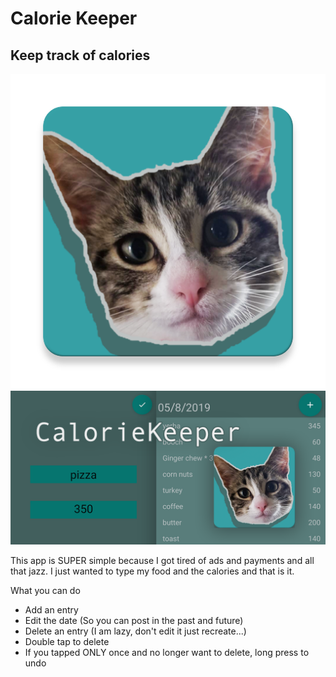 # Calorie Keeper

## Keep track of calories

![App Icon](/app/src/main/ic_launcher-web.png)
![App Preview](/frontplb.png)

This app is SUPER simple because I got tired of ads and payments and all that jazz. I just wanted to type my food and the calories and that is it.

What you can do

- Add an entry
- Edit the date (So you can post in the past and future)
- Delete an entry (I am lazy, don't edit it just recreate...)
- Double tap to delete
- If you tapped ONLY once and no longer want to delete, long press to undo
